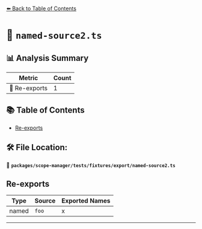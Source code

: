 [⬅️ Back to Table of Contents](../../../../../index.md)

# 📄 `named-source2.ts`

## 📊 Analysis Summary

| Metric | Count |
|--------|-------|
| 🔄 Re-exports | 1 |

## 📚 Table of Contents

- [Re-exports](#re-exports)

## 🛠️ File Location:
📂 **`packages/scope-manager/tests/fixtures/export/named-source2.ts`**

## Re-exports

| Type | Source | Exported Names |
|------|--------|----------------|
| named | `foo` | x |


---